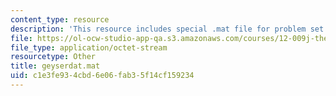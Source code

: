 ```yaml
---
content_type: resource
description: 'This resource includes special .mat file for problem set 1. '
file: https://ol-ocw-studio-app-qa.s3.amazonaws.com/courses/12-009j-theoretical-environmental-analysis-spring-2015/c1e3fe934cbd6e06fab35f14cf159234_geyserdat.mat
file_type: application/octet-stream
resourcetype: Other
title: geyserdat.mat
uid: c1e3fe93-4cbd-6e06-fab3-5f14cf159234
---
```

